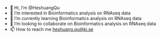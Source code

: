- 👋 Hi, I’m @HeshuangQu
- 👀 I’m interested in Bioinformatics analysis on RNAseq data
- 🌱 I’m currently learning Bioinformatics analysis on RNAseq data
- 💞️ I’m looking to collaborate on Bioinformatics analysis on RNAseq data
- 📫 How to reach me heshuang.qu@ki.se

<!---
HeshuangQu/HeshuangQu is a ✨ special ✨ repository because its `README.md` (this file) appears on your GitHub profile.
You can click the Preview link to take a look at your changes.
--->
